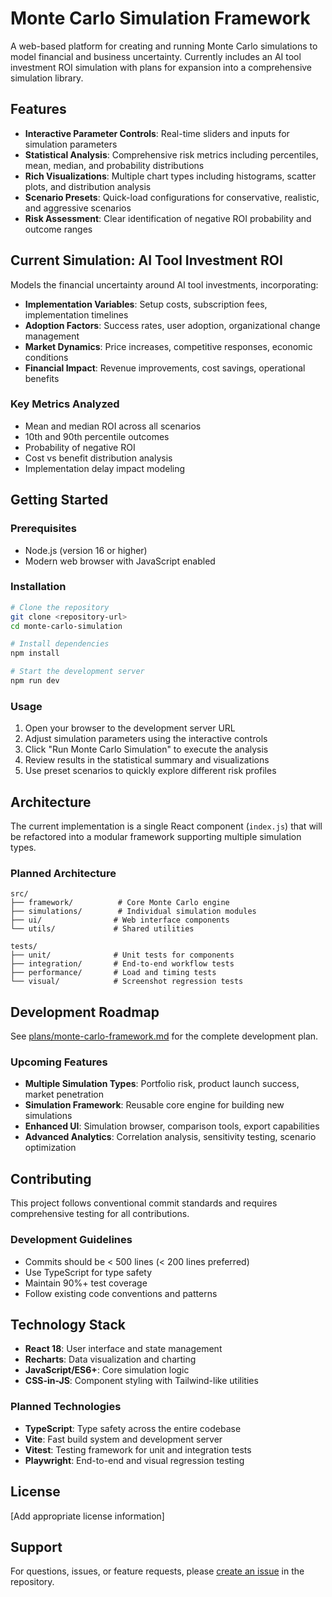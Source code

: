 # Monte Carlo Simulation Framework

A web-based platform for creating and running Monte Carlo simulations to model financial and business uncertainty. Currently includes an AI tool investment ROI simulation with plans for expansion into a comprehensive simulation library.

## Features

- **Interactive Parameter Controls**: Real-time sliders and inputs for simulation parameters
- **Statistical Analysis**: Comprehensive risk metrics including percentiles, mean, median, and probability distributions
- **Rich Visualizations**: Multiple chart types including histograms, scatter plots, and distribution analysis
- **Scenario Presets**: Quick-load configurations for conservative, realistic, and aggressive scenarios
- **Risk Assessment**: Clear identification of negative ROI probability and outcome ranges

## Current Simulation: AI Tool Investment ROI

Models the financial uncertainty around AI tool investments, incorporating:

- **Implementation Variables**: Setup costs, subscription fees, implementation timelines
- **Adoption Factors**: Success rates, user adoption, organizational change management
- **Market Dynamics**: Price increases, competitive responses, economic conditions
- **Financial Impact**: Revenue improvements, cost savings, operational benefits

### Key Metrics Analyzed

- Mean and median ROI across all scenarios
- 10th and 90th percentile outcomes
- Probability of negative ROI
- Cost vs benefit distribution analysis
- Implementation delay impact modeling

## Getting Started

### Prerequisites

- Node.js (version 16 or higher)
- Modern web browser with JavaScript enabled

### Installation

```bash
# Clone the repository
git clone <repository-url>
cd monte-carlo-simulation

# Install dependencies
npm install

# Start the development server
npm run dev
```

### Usage

1. Open your browser to the development server URL
2. Adjust simulation parameters using the interactive controls
3. Click "Run Monte Carlo Simulation" to execute the analysis
4. Review results in the statistical summary and visualizations
5. Use preset scenarios to quickly explore different risk profiles

## Architecture

The current implementation is a single React component (`index.js`) that will be refactored into a modular framework supporting multiple simulation types.

### Planned Architecture

```
src/
├── framework/          # Core Monte Carlo engine
├── simulations/        # Individual simulation modules
├── ui/                # Web interface components
└── utils/             # Shared utilities

tests/
├── unit/              # Unit tests for components
├── integration/       # End-to-end workflow tests
├── performance/       # Load and timing tests
└── visual/            # Screenshot regression tests
```

## Development Roadmap

See [plans/monte-carlo-framework.md](plans/monte-carlo-framework.md) for the complete development plan.

### Upcoming Features

- **Multiple Simulation Types**: Portfolio risk, product launch success, market penetration
- **Simulation Framework**: Reusable core engine for building new simulations
- **Enhanced UI**: Simulation browser, comparison tools, export capabilities
- **Advanced Analytics**: Correlation analysis, sensitivity testing, scenario optimization

## Contributing

This project follows conventional commit standards and requires comprehensive testing for all contributions.

### Development Guidelines

- Commits should be < 500 lines (< 200 lines preferred)
- Use TypeScript for type safety
- Maintain 90%+ test coverage
- Follow existing code conventions and patterns

## Technology Stack

- **React 18**: User interface and state management
- **Recharts**: Data visualization and charting
- **JavaScript/ES6+**: Core simulation logic
- **CSS-in-JS**: Component styling with Tailwind-like utilities

### Planned Technologies

- **TypeScript**: Type safety across the entire codebase
- **Vite**: Fast build system and development server
- **Vitest**: Testing framework for unit and integration tests
- **Playwright**: End-to-end and visual regression testing

## License

[Add appropriate license information]

## Support

For questions, issues, or feature requests, please [create an issue](../../issues) in the repository.